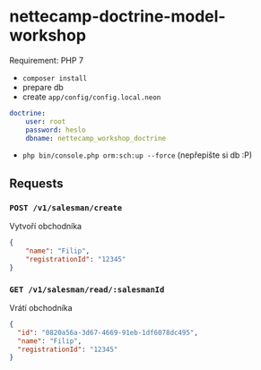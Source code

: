 # nettecamp-doctrine-model-workshop

Requirement: PHP 7

* `composer install`
* prepare db
* create `app/config/config.local.neon`

```yaml
doctrine:
    user: root
    password: heslo
    dbname: nettecamp_workshop_doctrine
```

* `php bin/console.php orm:sch:up --force` (nepřepište si db :P)

## Requests

### `POST /v1/salesman/create`

Vytvoří obchodníka

```json
{
    "name": "Filip",
    "registrationId": "12345"
}
```


### `GET /v1/salesman/read/:salesmanId`

Vrátí obchodníka

```json
{
  "id": "0820a56a-3d67-4669-91eb-1df6078dc495",
  "name": "Filip",
  "registrationId": "12345"
}
```

